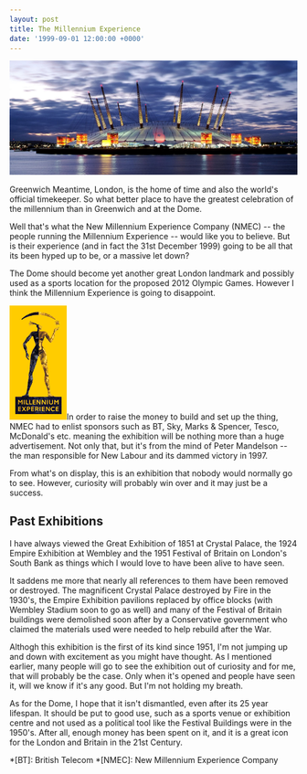 ```yaml
---
layout: post
title: The Millennium Experience
date: '1999-09-01 12:00:00 +0000'
---
```

![The Millennium Dome](/assets/images/1999/09/millennium_dome.jpg)

Greenwich Meantime, London, is the home of time and also the world's official timekeeper. So what better place to have the greatest celebration of the millennium than in Greenwich and at the Dome.

Well that's what the New Millennium Experience Company (NMEC) -- the people running the Millennium Experience -- would like you to believe. But is their experience (and in fact the 31st December 1999) going to be all that its been hyped up to be, or a massive let down?

The Dome should become yet another great London landmark and possibly used as a sports location for the proposed 2012 Olympic Games. However I think the Millennium Experience is going to disappoint.

![New Milliennium Experience Company Logo" class="right](/assets/images/1999/09/millennium_experience_logo.gif)In order to raise the money to build and set up the thing, NMEC had to enlist sponsors such as BT, Sky, Marks & Spencer, Tesco, McDonald's etc. meaning the exhibition will be nothing more than a huge advertisement. Not only that, but it's from the mind of Peter Mandelson -- the man responsible for New Labour and its dammed victory in 1997.

From what's on display, this is an exhibition that nobody would normally go to see. However, curiosity will probably win over and it may just be a success.

## Past Exhibitions
I have always viewed the Great Exhibition of 1851 at Crystal Palace, the 1924 Empire Exhibition at Wembley and the 1951 Festival of Britain on London's South Bank as things which I would love to have been alive to have seen.

It saddens me more that nearly all references to them have been removed or destroyed. The magnificent Crystal Palace destroyed by Fire in the 1930's, the Empire Exhibition pavilions replaced by office blocks (with Wembley Stadium soon to go as well) and many of the Festival of Britain buildings were  demolished soon after by a Conservative government who claimed the materials used were needed to help rebuild after the War.

Althogh this exhibition is the first of its kind since 1951, I'm not jumping up and down with excitement as you might have thought. As I mentioned earlier, many people will go to see the exhibition out of curiosity and for me, that will probably be the case. Only when it's opened and people have seen it, will we know if it's any good. But I'm not holding my breath.

As for the Dome, I hope that it isn't dismantled, even after its 25 year lifespan. It should be put to good use, such as a sports venue or exhibition centre and not used as a political tool like the Festival Buildings were in the 1950's. After all, enough money has been spent on it, and it is a great icon for the London and Britain in the 21st Century.

*[BT]: British Telecom
*[NMEC]: New Millennium Experience Company 